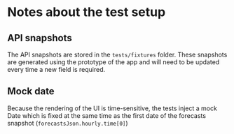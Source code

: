# Notes about the test setup

## API snapshots

The API snapshots are stored in the `tests/fixtures` folder. These snapshots 
are generated using the prototype of the app and will need to be updated 
every time a new field is required.

## Mock date

Because the rendering of the UI is time-sensitive, the tests inject a mock
Date which is fixed at the same time as the first date of the forecasts 
snapshot (`forecastsJson.hourly.time[0]`)
